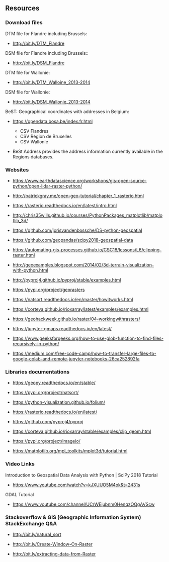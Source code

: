 ## Resources

### Download files

DTM file for Flandre including Brussels:

*	http://bit.ly/DTM_Flandre

DSM file for Flandre including Brussels::

*	http://bit.ly/DSM_Flandre

DTM file for Wallonie:

* 	http://bit.ly/DTM_Walloine_2013-2014


DSM file for Wallonie:

* 	http://bit.ly/DSM_Wallonie_2013-2014

BeST: Geographical coordinates with addresses in Belgium:

*	https://opendata.bosa.be/index.fr.html

	* CSV Flandres  
	* CSV Région de Bruxelles  
	* CSV Wallonie 

- BeSt Address provides the address information currently available in the Regions databases. 

### Websites

* https://www.earthdatascience.org/workshops/gis-open-source-python/open-lidar-raster-python/

* http://patrickgray.me/open-geo-tutorial/chapter_1_rasterio.html

* https://rasterio.readthedocs.io/en/latest/intro.html

* http://chris35wills.github.io/courses/PythonPackages_matplotlib/matplotlib_3d/

* https://github.com/jorisvandenbossche/DS-python-geospatial

* https://github.com/geopandas/scipy2018-geospatial-data

* https://automating-gis-processes.github.io/CSC18/lessons/L6/clipping-raster.html

* http://geoexamples.blogspot.com/2014/02/3d-terrain-visualization-with-python.html

* http://pyproj4.github.io/pyproj/stable/examples.html

* https://pypi.org/project/georasters 

* https://natsort.readthedocs.io/en/master/howitworks.html

* https://corteva.github.io/rioxarray/latest/examples/examples.html

* https://geohackweek.github.io/raster/04-workingwithrasters/

* https://jupyter-gmaps.readthedocs.io/en/latest/

* https://www.geeksforgeeks.org/how-to-use-glob-function-to-find-files-recursively-in-python/

* https://medium.com/free-code-camp/how-to-transfer-large-files-to-google-colab-and-remote-jupyter-notebooks-26ca252892fa


### Libraries documentations

* https://geopy.readthedocs.io/en/stable/

* https://pypi.org/project/natsort/

* https://python-visualization.github.io/folium/

* https://rasterio.readthedocs.io/en/latest/

* https://github.com/pyproj4/pyproj

* https://corteva.github.io/rioxarray/stable/examples/clip_geom.html

* https://pypi.org/project/imageio/

* https://matplotlib.org/mpl_toolkits/mplot3d/tutorial.html


### Video Links

Introduction to Geospatial Data Analysis with Python | SciPy 2018 Tutorial  

* https://www.youtube.com/watch?v=kJXUUO5M4ok&t=2431s

GDAL Tutorial

* https://www.youtube.com/channel/UCrWEjubnm0HenqzOQgAVScw


### Stackoverflow & GIS (Geographic Information System) StackExchange Q&A

* http://bit.ly/natural_sort

* http://bit.ly/Create-Window-On-Raster

* http://bit.ly/extracting-data-from-Raster

